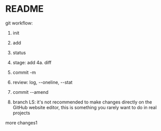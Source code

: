 # README #

git workflow:

1. init
2. add
3. status
4. stage: add
4a. diff
5. commit -m
6. review: log, --oneline, --stat

7. commit --amend

8. branch
LS: it's not recommended to make changes directly on the GitHub website editor, this is something you rarely want to do in real projects

more changes1
